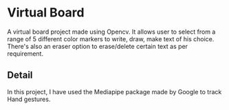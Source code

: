 # Virtual Board

A virtual board project made using Opencv. It allows user to select from
a range of 5 different color markers to write, draw, make text of his choice.
There's also an eraser option to erase/delete certain text as per requirement.

<!-- ## Demo -->

<!-- [Video Demo]() -->

## Detail

In this project, I have used the Mediapipe package made by Google to track Hand gestures.
